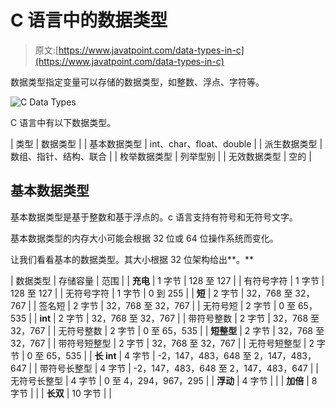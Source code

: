 # C 语言中的数据类型

> 原文:[https://www.javatpoint.com/data-types-in-c](https://www.javatpoint.com/data-types-in-c)

数据类型指定变量可以存储的数据类型，如整数、浮点、字符等。

![C Data Types](../Images/79df5a5a9b538a1c90611a897af58fc2.png)

C 语言中有以下数据类型。

| 类型 | 数据类型 |
| 基本数据类型 | int、char、float、double |
| 派生数据类型 | 数组、指针、结构、联合 |
| 枚举数据类型 | 列举型别 |
| 无效数据类型 | 空的 |

## 基本数据类型

基本数据类型是基于整数和基于浮点的。c 语言支持有符号和无符号文字。

基本数据类型的内存大小可能会根据 32 位或 64 位操作系统而变化。

让我们看看基本的数据类型。其大小根据 32 位架构给出**。**

| 数据类型 | 存储容量 | 范围 |
| **充电** | 1 字节 | 128 至 127 |
| 有符号字符 | 1 字节 | 128 至 127 |
| 无符号字符 | 1 字节 | 0 到 255 |
| **短** | 2 字节 | 32，768 至 32，767 |
| 签名短 | 2 字节 | 32，768 至 32，767 |
| 无符号短 | 2 字节 | 0 至 65，535 |
| **int** | 2 字节 | 32，768 至 32，767 |
| 带符号整数 | 2 字节 | 32，768 至 32，767 |
| 无符号整数 | 2 字节 | 0 至 65，535 |
| **短整型** | 2 字节 | 32，768 至 32，767 |
| 带符号短整型 | 2 字节 | 32，768 至 32，767 |
| 无符号短整型 | 2 字节 | 0 至 65，535 |
| **长 int** | 4 字节 | -2，147，483，648 至 2，147，483，647 |
| 带符号长整型 | 4 字节 | -2，147，483，648 至 2，147，483，647 |
| 无符号长整型 | 4 字节 | 0 至 4，294，967，295 |
| **浮动** | 4 字节 |  |
| **加倍** | 8 字节 |  |
| **长双** | 10 字节 |  |
